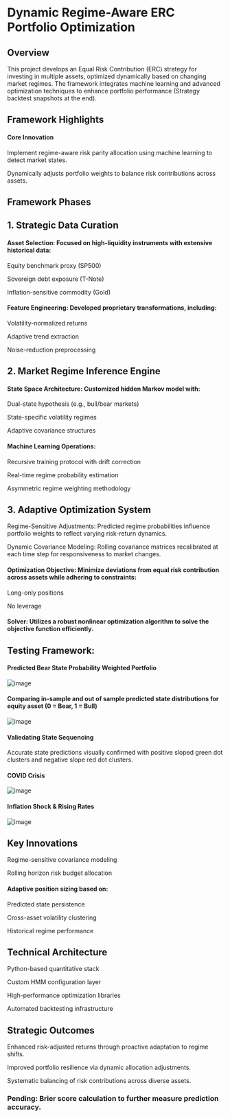 # Dynamic Regime-Aware ERC Portfolio Optimization
## Overview
This project develops an Equal Risk Contribution (ERC) strategy for investing in multiple assets, optimized dynamically based on changing market regimes. The framework integrates machine learning and advanced optimization techniques to enhance portfolio performance (Strategy backtest snapshots at the end).


## Framework Highlights
#### Core Innovation
Implement regime-aware risk parity allocation using machine learning to detect market states.

Dynamically adjusts portfolio weights to balance risk contributions across assets.

## Framework Phases
## 1. Strategic Data Curation
#### Asset Selection: Focused on high-liquidity instruments with extensive historical data:

Equity benchmark proxy (SP500)

Sovereign debt exposure (T-Note)

Inflation-sensitive commodity (Gold)

#### Feature Engineering: Developed proprietary transformations, including:

Volatility-normalized returns

Adaptive trend extraction

Noise-reduction preprocessing

## 2. Market Regime Inference Engine
#### State Space Architecture: Customized hidden Markov model with:

Dual-state hypothesis (e.g., bull/bear markets)

State-specific volatility regimes

Adaptive covariance structures

#### Machine Learning Operations:

Recursive training protocol with drift correction

Real-time regime probability estimation

Asymmetric regime weighting methodology

## 3. Adaptive Optimization System
Regime-Sensitive Adjustments: Predicted regime probabilities influence portfolio weights to reflect varying risk-return dynamics.

Dynamic Covariance Modeling: Rolling covariance matrices recalibrated at each time step for responsiveness to market changes.

#### Optimization Objective: Minimize deviations from equal risk contribution across assets while adhering to constraints:

Long-only positions

No leverage

#### Solver: Utilizes a robust nonlinear optimization algorithm to solve the objective function efficiently.

## Testing Framework: 

#### Predicted Bear State Probability Weighted Portfolio 
![image](https://github.com/user-attachments/assets/9c3c4c58-175f-4269-9671-40911dee55e1)

#### Comparing in-sample and out of sample predicted state distributions for equity asset (0 = Bear, 1 = Bull)

![image](https://github.com/user-attachments/assets/6a777de2-db3a-4292-bd9e-9cc149236f3a)

#### Valiedating State Sequencing
Accurate state predictions visually confirmed with positive sloped green dot clusters and negative slope red dot clusters.

#### COVID Crisis
![image](https://github.com/user-attachments/assets/d3a4976f-7a95-4f73-8a7b-9b358ff7aef7)

#### Inflation Shock & Rising Rates
![image](https://github.com/user-attachments/assets/43a4bf49-aeb0-412f-98dd-9285915748c2)



## Key Innovations
Regime-sensitive covariance modeling

Rolling horizon risk budget allocation

#### Adaptive position sizing based on:

Predicted state persistence

Cross-asset volatility clustering

Historical regime performance

## Technical Architecture
Python-based quantitative stack

Custom HMM configuration layer

High-performance optimization libraries

Automated backtesting infrastructure

## Strategic Outcomes
Enhanced risk-adjusted returns through proactive adaptation to regime shifts.

Improved portfolio resilience via dynamic allocation adjustments.

Systematic balancing of risk contributions across diverse assets.

### Pending: Brier score calculation to further measure prediction accuracy.
